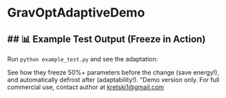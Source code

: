# GravOptAdaptiveDemo
## ## 📊 Example Test Output (Freeze in Action)
Run `python example_test.py` and see the adaptation:

See how they freeze 50%+ parameters before the change (save energy!), and automatically defrost after (adaptability!).
"Demo version only. For full commercial use, contact author at kretski1@gmail.com
